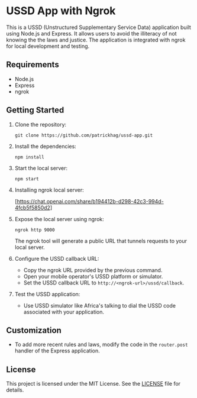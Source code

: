 # USSD App with Ngrok

This is a USSD (Unstructured Supplementary Service Data) application built using Node.js and Express. It allows users to avoid the illiteracy of not knowing the the laws and justice. The application is integrated with ngrok for local development and testing.

## Requirements

- Node.js
- Express
- ngrok

## Getting Started

1. Clone the repository:

   ```shell
   git clone https://github.com/patrickhag/ussd-app.git
   ```

2. Install the dependencies:

   ```shell
   npm install
   ```

3. Start the local server:

   ```shell
   npm start
   ```
3. Installing ngrok local server:

   [https://chat.openai.com/share/b194412b-d298-42c3-994d-4fcb5f5850d2]

4. Expose the local server using ngrok:

   ```shell
   ngrok http 9000
   ```

   The ngrok tool will generate a public URL that tunnels requests to your local server.

5. Configure the USSD callback URL:

   - Copy the ngrok URL provided by the previous command.
   - Open your mobile operator's USSD platform or simulator.
   - Set the USSD callback URL to `http://<ngrok-url>/ussd/callback`.

6. Test the USSD application:

   - Use USSD simulator like Africa's talking to dial the USSD code associated with your application.

## Customization

- To add more recent rules and laws, modify the code in the `router.post` handler of the Express application.

## License

This project is licensed under the MIT License. See the [LICENSE]([LICENSE](https://opensource.org/licenses/MIT)https://opensource.org/licenses/MIT) file for details.
